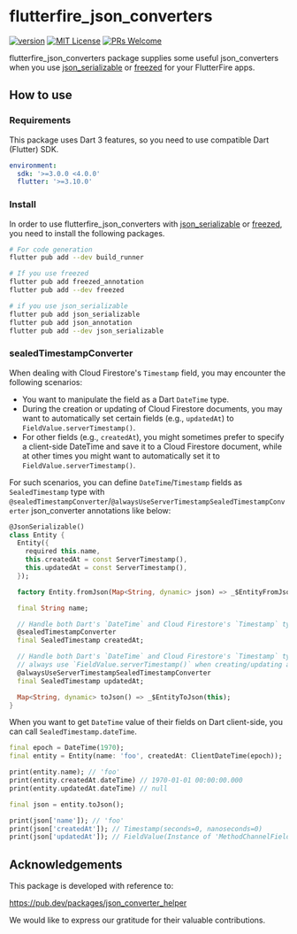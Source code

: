 # flutterfire_json_converters

[![version][version-badge]][package]
[![MIT License][license-badge]][license]
[![PRs Welcome][prs-badge]](https://makeapullrequest.com)

flutterfire_json_converters package supplies some useful json_converters when you use [json_serializable](https://pub.dev/packages/json_serializable) or [freezed](https://pub.dev/packages/freezed) for your FlutterFire apps.

## How to use

### Requirements

This package uses Dart 3 features, so you need to use compatible Dart (Flutter) SDK.

```yaml
environment:
  sdk: '>=3.0.0 <4.0.0'
  flutter: '>=3.10.0'
```

### Install

In order to use flutterfire_json_converters with [json_serializable](https://pub.dev/packages/json_serializable) or [freezed](https://pub.dev/packages/freezed), you need to install the following packages.

```sh
# For code generation
flutter pub add --dev build_runner

# If you use freezed
flutter pub add freezed_annotation
flutter pub add --dev freezed

# if you use json_serializable
flutter pub add json_serializable
flutter pub add json_annotation
flutter pub add --dev json_serializable
```

### sealedTimestampConverter

When dealing with Cloud Firestore's `Timestamp` field, you may encounter the following scenarios:

- You want to manipulate the field as a Dart `DateTime` type.
- During the creation or updating of Cloud Firestore documents, you may want to automatically set certain fields (e.g., `updatedAt`) to `FieldValue.serverTimestamp()`.
- For other fields (e.g., `createdAt`), you might sometimes prefer to specify a client-side DateTime and save it to a Cloud Firestore document, while at other times you might want to automatically set it to `FieldValue.serverTimestamp()`.

For such scenarios, you can define `DateTime`/`Timestamp` fields as `SealedTimestamp` type with `@sealedTimestampConverter`/`@alwaysUseServerTimestampSealedTimestampConverter` json_converter annotations like below:

```dart
@JsonSerializable()
class Entity {
  Entity({
    required this.name,
    this.createdAt = const ServerTimestamp(),
    this.updatedAt = const ServerTimestamp(),
  });

  factory Entity.fromJson(Map<String, dynamic> json) => _$EntityFromJson(json);

  final String name;

  // Handle both Dart's `DateTime` and Cloud Firestore's `Timestamp` types.
  @sealedTimestampConverter
  final SealedTimestamp createdAt;

  // Handle both Dart's `DateTime` and Cloud Firestore's `Timestamp` types, and
  // always use `FieldValue.serverTimestamp()` when creating/updating a document.
  @alwaysUseServerTimestampSealedTimestampConverter
  final SealedTimestamp updatedAt;

  Map<String, dynamic> toJson() => _$EntityToJson(this);
}
```

When you want to get `DateTime` value of their fields on Dart client-side, you can call `SealedTimestamp.dateTime`.

```dart
final epoch = DateTime(1970);
final entity = Entity(name: 'foo', createdAt: ClientDateTime(epoch));

print(entity.name); // 'foo'
print(entity.createdAt.dateTime) // 1970-01-01 00:00:00.000
print(entity.updatedAt.dateTime) // null

final json = entity.toJson();

print(json['name']); // 'foo'
print(json['createdAt']); // Timestamp(seconds=0, nanoseconds=0)
print(json['updatedAt']); // FieldValue(Instance of 'MethodChannelFieldValue')
```

## Acknowledgements

This package is developed with reference to:

<https://pub.dev/packages/json_converter_helper>

We would like to express our gratitude for their valuable contributions.

[version-badge]: https://img.shields.io/pub/v/flutterfire_json_converters.svg
[package]: https://pub.dartlang.org/packages/flutterfire_json_converters
[license-badge]: https://img.shields.io/github/license/KosukeSaigusa/flutterfire-json-converters.svg
[license]: https://github.com/KosukeSaigusa/flutterfire-json-converters/blob/master/LICENSE
[prs-badge]: https://img.shields.io/badge/PRs-welcome-brightgreen.svg?style=flat-square
